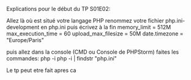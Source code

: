 Explications pour le début du TP S01E02:

Allez là où est situé votre langage PHP
renommez votre fichier php.ini-development en php.ini puis écrivez à la fin
memory_limit = 512M
max_execution_time = 60
upload_max_filesize = 50M
date.timezone = "Europe/Paris"

puis allez dans la console (CMD ou Console de PHPStorm)
faites les commandes:
php -i
php -i | findstr "php.ini"

Le tp peut etre fait apres ca 